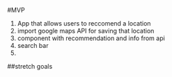 #MVP
1. App that allows users to reccomend a location 
2. import google maps API for saving that location
3. component with recommendation and info from api 
4. search bar 
5. 

##stretch goals  


